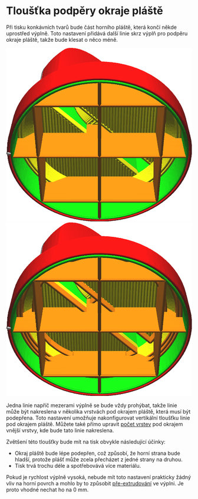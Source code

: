 Tloušťka podpěry okraje pláště
====
Při tisku konkávních tvarů bude část horního pláště, která končí někde uprostřed výplně. Toto nastavení přidává další linie skrz výplň pro podpěru okraje pláště, takže bude klesat o něco méně.

![Okraj pláště není dobře výplní podepřen](../../../articles/images/skin_edge_support_thickness_0.png)
![Obvod je protažen výplní pod okrajem pláště](../../../articles/images/skin_edge_support_thickness.png)

Jedna linie napříč mezerami výplně se bude vždy prohýbat, takže linie může být nakreslena v několika vrstvách pod okrajem pláště, která musí být podepřena. Toto nastavení umožňuje nakonfigurovat vertikální tloušťku linie pod okrajem pláště. Můžete také přímo upravit [počet vrstev](skin_edge_support_layers.md) pod okrajem vnější vrstvy, kde bude tato linie nakreslena.

Zvětšení této tloušťky bude mít na tisk obvykle následující účinky:
* Okraj pláště bude lépe podepřen, což způsobí, že horní strana bude hladší, protože plášť může zcela přecházet z jedné strany na druhou.
* Tisk trvá trochu déle a spotřebovává více materiálu.

Pokud je rychlost výplně vysoká, nebude mít toto nastavení prakticky žádný vliv na horní povrch a mohlo by to způsobit [pře-extrudování](../troubleshooting/overextrusion.md) ve výplni. Je proto vhodné nechat ho na 0 mm.